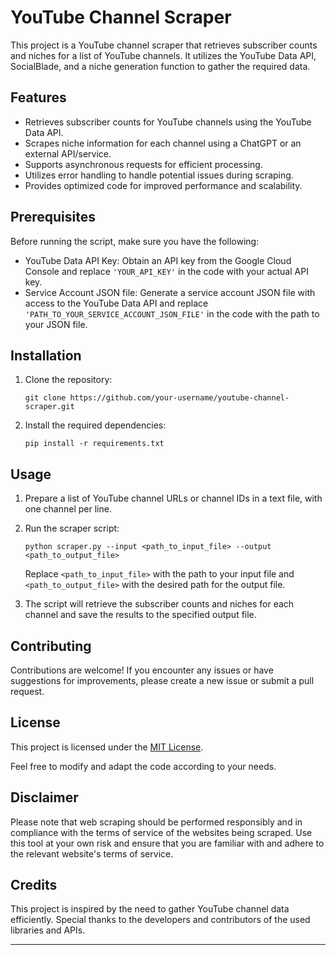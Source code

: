 # YouTube Channel Scraper

This project is a YouTube channel scraper that retrieves subscriber counts and niches for a list of YouTube channels. It utilizes the YouTube Data API, SocialBlade, and a niche generation function to gather the required data.

## Features

- Retrieves subscriber counts for YouTube channels using the YouTube Data API.
- Scrapes niche information for each channel using a ChatGPT or an external API/service.
- Supports asynchronous requests for efficient processing.
- Utilizes error handling to handle potential issues during scraping.
- Provides optimized code for improved performance and scalability.

## Prerequisites

Before running the script, make sure you have the following:

- YouTube Data API Key: Obtain an API key from the Google Cloud Console and replace `'YOUR_API_KEY'` in the code with your actual API key.
- Service Account JSON file: Generate a service account JSON file with access to the YouTube Data API and replace `'PATH_TO_YOUR_SERVICE_ACCOUNT_JSON_FILE'` in the code with the path to your JSON file.

## Installation

1. Clone the repository:

   ```shell
   git clone https://github.com/your-username/youtube-channel-scraper.git
   ```

2. Install the required dependencies:

   ```shell
   pip install -r requirements.txt
   ```

## Usage

1. Prepare a list of YouTube channel URLs or channel IDs in a text file, with one channel per line.

2. Run the scraper script:

   ```shell
   python scraper.py --input <path_to_input_file> --output <path_to_output_file>
   ```

   Replace `<path_to_input_file>` with the path to your input file and `<path_to_output_file>` with the desired path for the output file.

3. The script will retrieve the subscriber counts and niches for each channel and save the results to the specified output file.

## Contributing

Contributions are welcome! If you encounter any issues or have suggestions for improvements, please create a new issue or submit a pull request.

## License

This project is licensed under the [MIT License](LICENSE).

Feel free to modify and adapt the code according to your needs.

## Disclaimer

Please note that web scraping should be performed responsibly and in compliance with the terms of service of the websites being scraped. Use this tool at your own risk and ensure that you are familiar with and adhere to the relevant website's terms of service.

## Credits

This project is inspired by the need to gather YouTube channel data efficiently. Special thanks to the developers and contributors of the used libraries and APIs.

---
